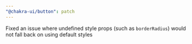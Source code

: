 ```yaml
---
"@chakra-ui/button": patch
---
```


Fixed an issue where undefined style props (such as `borderRadius`) would not
fall back on using default styles
